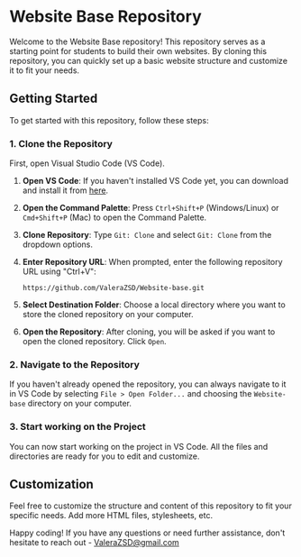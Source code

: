 # Website Base Repository

Welcome to the Website Base repository! This repository serves as a starting point for students to build their own websites. By cloning this repository, you can quickly set up a basic website structure and customize it to fit your needs.

## Getting Started

To get started with this repository, follow these steps:

### 1. Clone the Repository

First, open Visual Studio Code (VS Code).

1. **Open VS Code**: If you haven't installed VS Code yet, you can download and install it from [here](https://code.visualstudio.com/).

2. **Open the Command Palette**: Press `Ctrl+Shift+P` (Windows/Linux) or `Cmd+Shift+P` (Mac) to open the Command Palette.

3. **Clone Repository**: Type `Git: Clone` and select `Git: Clone` from the dropdown options.

4. **Enter Repository URL**: When prompted, enter the following repository URL using "Ctrl+V":

    ```
    https://github.com/ValeraZSD/Website-base.git
    ```

5. **Select Destination Folder**: Choose a local directory where you want to store the cloned repository on your computer.

6. **Open the Repository**: After cloning, you will be asked if you want to open the cloned repository. Click `Open`.

### 2. Navigate to the Repository

If you haven't already opened the repository, you can always navigate to it in VS Code by selecting `File > Open Folder...` and choosing the `Website-base` directory on your computer.

### 3. Start working on the Project

You can now start working on the project in VS Code. All the files and directories are ready for you to edit and customize.

## Customization

Feel free to customize the structure and content of this repository to fit your specific needs. Add more HTML files, stylesheets, etc.

Happy coding! If you have any questions or need further assistance, don't hesitate to reach out - ValeraZSD@gmail.com
